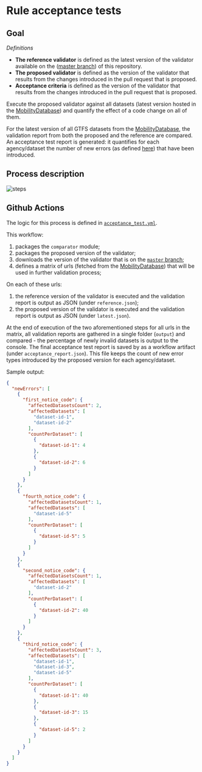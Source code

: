 # Rule acceptance tests 

## Goal

_Definitions_ 
- **The reference validator** is defined as the latest version of the validator available on the ([master branch](https://github.com/MobilityData/gtfs-validator/tree/master)) of this repository. 
- **The proposed validator** is defined as the version of the validator that results from the changes introduced in the pull request that is proposed.
- **Acceptance criteria** is defined as the version of the validator that results from the changes introduced in the pull request that is proposed.

Execute the proposed validator against all datasets (latest version hosted in the [MobilityDatabase](http://mobilitydatabase.org/wiki/Main_Page)) and quantify the effect of a code change on all of them.  

For the latest version of all GTFS datasets from the [MobilityDatabase](http://mobilitydatabase.org/wiki/Main_Page), the validation report from both the proposed and the reference are compared. An acceptance test report is generated: it quantifies for each agency/dataset the number of new errors (as defined [here](https://github.com/MobilityData/gtfs-validator/blob/master/RULES.md#definitions)) that have been introduced.
   
## Process description

![steps](https://user-images.githubusercontent.com/35747326/139877746-fd047437-38b3-44fa-aeb8-37d925c289e8.png)

## Github Actions

The logic for this process is defined in [`acceptance_test.yml`](../.github/workflows/acceptance_test.yml).

This workflow:
1. packages the `comparator` module;
1. packages the proposed version of the validator;
1. downloads the version of the validator that is on the [`master` branch](https://github.com/MobilityData/gtfs-validator/tree/master);
1. defines a matrix of urls (fetched from the [MobilityDatabase](http://mobilitydatabase.org/wiki/Main_Page)) that will be used in further validation process; 

On each of these urls:
1. the reference version of the validator is executed and the validation report is output as JSON (under `reference.json`);
1. the proposed version of the validator is executed and the validation report is output as JSON (under `latest.json`).

At the end of execution of the two aforementioned steps for all urls in the matrix, all validation reports are gathered in a single folder (`output`) and compared - the percentage of newly invalid datasets is output to the console.
The final acceptance test report is saved by as a workflow artifact (under `acceptance_report.json`). This file keeps the count of new error types introduced by the proposed version for each agency/dataset.

Sample output:
```json
{
  "newErrors": [
    {
      "first_notice_code": {
        "affectedDatasetsCount": 2,
        "affectedDatasets": [
          "dataset-id-1",
          "dataset-id-2"
        ],
        "countPerDataset": [
          {
            "dataset-id-1": 4
          },
          {
            "dataset-id-2": 6
          }
        ]
      }
    },
    {
      "fourth_notice_code": {
        "affectedDatasetsCount": 1,
        "affectedDatasets": [
          "dataset-id-5"
        ],
        "countPerDataset": [
          {
            "dataset-id-5": 5
          }
        ]
      }
    },
    {
      "second_notice_code": {
        "affectedDatasetsCount": 1,
        "affectedDatasets": [
          "dataset-id-2"
        ],
        "countPerDataset": [
          {
            "dataset-id-2": 40
          }
        ]
      }
    },
    {
      "third_notice_code": {
        "affectedDatasetsCount": 3,
        "affectedDatasets": [
          "dataset-id-1",
          "dataset-id-3",
          "dataset-id-5"
        ],
        "countPerDataset": [
          {
            "dataset-id-1": 40
          },
          {
            "dataset-id-3": 15
          },
          {
            "dataset-id-5": 2
          }
        ]
      }
    }
  ]
}
```
